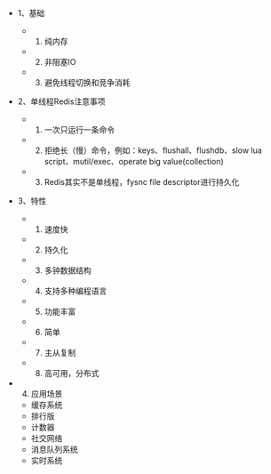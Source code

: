 - 1、基础
	- 1. 纯内存
	- 2. 非阻塞IO
	- 3. 避免线程切换和竞争消耗

- 2、单线程Redis注意事项
	- 1. 一次只运行一条命令
	- 2. 拒绝长（慢）命令，例如：keys、flushall、flushdb、slow lua script、mutil/exec、operate big value(collection)
	- 3. Redis其实不是单线程，fysnc file descriptor进行持久化

- 3、特性

	- 1. 速度快
	- 2. 持久化
	- 3. 多钟数据结构
	- 4. 支持多种编程语言
	- 5. 功能丰富
	- 6. 简单
	- 7. 主从复制
	- 8. 高可用，分布式

- 4. 应用场景
	- 缓存系统
	- 排行版
	- 计数器
	- 社交网络
	- 消息队列系统
	- 实时系统